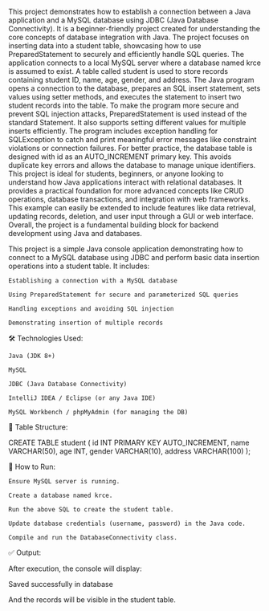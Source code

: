 This project demonstrates how to establish a connection between a Java application and a MySQL database using JDBC (Java Database Connectivity). It is a beginner-friendly project created for understanding the core concepts of database integration with Java. The project focuses on inserting data into a student table, showcasing how to use PreparedStatement to securely and efficiently handle SQL queries.
The application connects to a local MySQL server where a database named krce is assumed to exist. A table called student is used to store records containing student ID, name, age, gender, and address. The Java program opens a connection to the database, prepares an SQL insert statement, sets values using setter methods, and executes the statement to insert two student records into the table.
To make the program more secure and prevent SQL injection attacks, PreparedStatement is used instead of the standard Statement. It also supports setting different values for multiple inserts efficiently. The program includes exception handling for SQLException to catch and print meaningful error messages like constraint violations or connection failures.
For better practice, the database table is designed with id as an AUTO_INCREMENT primary key. This avoids duplicate key errors and allows the database to manage unique identifiers.
This project is ideal for students, beginners, or anyone looking to understand how Java applications interact with relational databases. It provides a practical foundation for more advanced concepts like CRUD operations, database transactions, and integration with web frameworks.
This example can easily be extended to include features like data retrieval, updating records, deletion, and user input through a GUI or web interface.
Overall, the project is a fundamental building block for backend development using Java and databases.

This project is a simple Java console application demonstrating how to connect to a MySQL database using JDBC and perform basic data insertion operations into a student table. It includes:

    Establishing a connection with a MySQL database

    Using PreparedStatement for secure and parameterized SQL queries

    Handling exceptions and avoiding SQL injection

    Demonstrating insertion of multiple records

🛠 Technologies Used:

    Java (JDK 8+)

    MySQL

    JDBC (Java Database Connectivity)

    IntelliJ IDEA / Eclipse (or any Java IDE)

    MySQL Workbench / phpMyAdmin (for managing the DB)

📂 Table Structure:

CREATE TABLE student (
    id INT PRIMARY KEY AUTO_INCREMENT,
    name VARCHAR(50),
    age INT,
    gender VARCHAR(10),
    address VARCHAR(100)
);

🚀 How to Run:

    Ensure MySQL server is running.

    Create a database named krce.

    Run the above SQL to create the student table.

    Update database credentials (username, password) in the Java code.

    Compile and run the DatabaseConnectivity class.

✅ Output:

After execution, the console will display:

Saved successfully in database

And the records will be visible in the student table.
